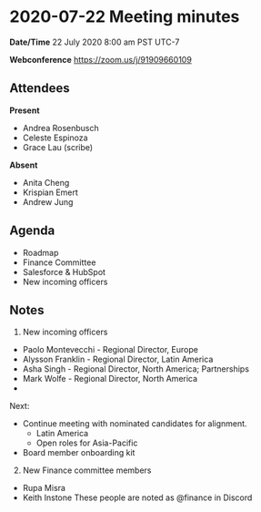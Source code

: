 # 2020-07-22 Meeting minutes

**Date/Time**
22 July 2020 8:00 am PST UTC-7

**Webconference**
https://zoom.us/j/91909660109

## Attendees

**Present**
- Andrea Rosenbusch
- Celeste Espinoza
- Grace Lau (scribe)

**Absent**
- Anita Cheng
- Krispian Emert
- Andrew Jung

## Agenda
- Roadmap
- Finance Committee
- Salesforce & HubSpot
- New incoming officers

## Notes

1. New incoming officers
- Paolo Montevecchi - Regional Director, Europe
- Alysson Franklin - Regional Director, Latin America
- Asha Singh - Regional Director, North America; Partnerships
- Mark Wolfe - Regional Director, North America
- 

Next:
- Continue meeting with nominated candidates for alignment. 
	- Latin America
	- Open roles for Asia-Pacific
- Board member onboarding kit

2. New Finance committee members
- Rupa Misra
- Keith Instone
These people are noted as @finance in Discord